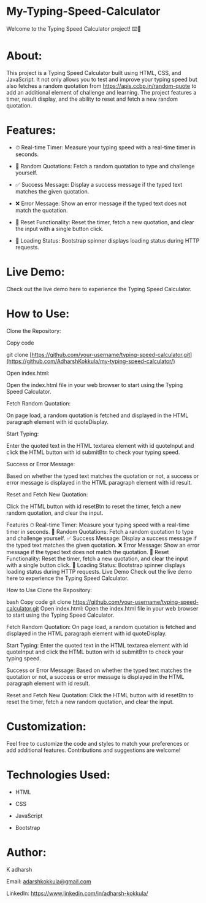 # My-Typing-Speed-Calculator

Welcome to the Typing Speed Calculator project! ⌨️🚀

# About:


This project is a Typing Speed Calculator built using HTML, CSS, and JavaScript. It not only allows you to test and improve your typing speed but also fetches a random quotation from https://apis.ccbp.in/random-quote to add an additional element of challenge and learning. The project features a timer, result display, and the ability to reset and fetch a new random quotation.

# Features:

- ⏱ Real-time Timer: Measure your typing speed with a real-time timer in seconds.

- 📜 Random Quotations: Fetch a random quotation to type and challenge yourself.

- ✅ Success Message: Display a success message if the typed text matches the given quotation.

- ❌ Error Message: Show an error message if the typed text does not match the quotation.

- 🔄 Reset Functionality: Reset the timer, fetch a new quotation, and clear the input with a single button click.

- 🔄 Loading Status: Bootstrap spinner displays loading status during HTTP requests.


# Live Demo:

Check out the live demo here to experience the Typing Speed Calculator.


# How to Use:


Clone the Repository:


Copy code

git clone [https://github.com/your-username/typing-speed-calculator.git](https://github.com/AdharshKokkula/my-typing-speed-calculator/)

Open index.html: 

Open the index.html file in your web browser to start using the Typing Speed Calculator.

Fetch Random Quotation:

On page load, a random quotation is fetched and displayed in the HTML paragraph element with id quoteDisplay.

Start Typing:

Enter the quoted text in the HTML textarea element with id quoteInput and click the HTML button with id submitBtn to check your typing speed.

Success or Error Message:

Based on whether the typed text matches the quotation or not, a success or error message is displayed in the HTML paragraph element with id result.

Reset and Fetch New Quotation:

Click the HTML button with id resetBtn to reset the timer, fetch a new random quotation, and clear the input.


Features
⏱ Real-time Timer: Measure your typing speed with a real-time timer in seconds.
📜 Random Quotations: Fetch a random quotation to type and challenge yourself.
✅ Success Message: Display a success message if the typed text matches the given quotation.
❌ Error Message: Show an error message if the typed text does not match the quotation.
🔄 Reset Functionality: Reset the timer, fetch a new quotation, and clear the input with a single button click.
🔄 Loading Status: Bootstrap spinner displays loading status during HTTP requests.
Live Demo
Check out the live demo here to experience the Typing Speed Calculator.

How to Use
Clone the Repository:

bash
Copy code
git clone https://github.com/your-username/typing-speed-calculator.git
Open index.html:
Open the index.html file in your web browser to start using the Typing Speed Calculator.

Fetch Random Quotation:
On page load, a random quotation is fetched and displayed in the HTML paragraph element with id quoteDisplay.

Start Typing:
Enter the quoted text in the HTML textarea element with id quoteInput and click the HTML button with id submitBtn to check your typing speed.

Success or Error Message:
Based on whether the typed text matches the quotation or not, a success or error message is displayed in the HTML paragraph element with id result.

Reset and Fetch New Quotation:
Click the HTML button with id resetBtn to reset the timer, fetch a new random quotation, and clear the input.


# Customization:

Feel free to customize the code and styles to match your preferences or add additional features. Contributions and suggestions are welcome!

# Technologies Used:

- HTML
  
- CSS
  
- JavaScript
  
- Bootstrap

  
# Author:

K adharsh

Email: adarshkokkula@gmail.com

LinkedIn: https://www.linkedin.com/in/adharsh-kokkula/
